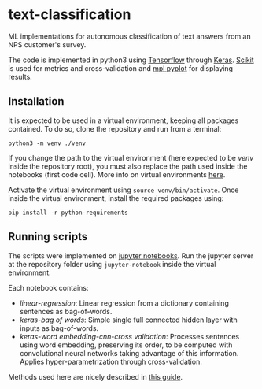 # text-classification
ML implementations for autonomous classification of text answers from an NPS customer's survey.

The code is implemented in python3 using [Tensorflow](https://www.tensorflow.org) through [Keras](https://keras.io). [Scikit](https://scikit-learn.org) is used for metrics and cross-validation and [mpl pyplot](https://matplotlib.org/api/pyplot_api.html) for displaying results.

## Installation
It is expected to be used in a virtual environment, keeping all packages contained. To do so, clone the repository and run from a terminal:

`python3 -m venv ./venv`

If you change the path to the virtual environment (here expected to be *venv* inside the repository root), you must also replace the path used inside the notebooks (first code cell). More info on virtual environments [here](https://docs.python.org/3/library/venv.html).

Activate the virtual environment using `source venv/bin/activate`. Once inside the virtual environment, install the required packages using:

`pip install -r python-requirements`

## Running scripts
The scripts were implemented on [jupyter notebooks](https://jupyter.org). Run the jupyter server at the repository folder using `jupyter-notebook` inside the virtual environment.

Each notebook contains:

- *linear-regression*: Linear regression from a dictionary containing sentences as bag-of-words.
- *keras-bag of words*: Simple single full connected hidden layer with inputs as bag-of-words.
- *keras-word embedding-cnn-cross validation*: Processes sentences using word embedding, preserving its order, to be computed with convolutional neural networks taking advantage of this information. Applies hyper-parametrization through cross-validation.

Methods used here are nicely described in [this guide](https://realpython.com/python-keras-text-classification/#a-primer-on-deep-neural-networks).

